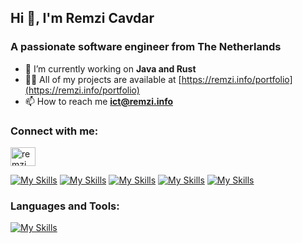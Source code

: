 ## Hi 👋, I'm Remzi Cavdar
### A passionate software engineer from The Netherlands
- 🔭 I’m currently working on **Java and Rust**
- 👨‍💻 All of my projects are available at [https://remzi.info/portfolio](https://remzi.info/portfolio)
- 📫 How to reach me **ict@remzi.info**

### Connect with me:
<p align="left">
<a href="https://dev.to/remzi" target="blank"><img align="center" src="https://raw.githubusercontent.com/rahuldkjain/github-profile-readme-generator/master/src/images/icons/Social/devto.svg" alt="remzi" height="30" width="40" /></a>

[![My Skills](https://skillicons.dev/icons?i=devto&theme=dark)](https://dev.to/remzi)
[![My Skills](https://skillicons.dev/icons?i=twitter&theme=dark)](https://twitter.com/remzicavdar)
[![My Skills](https://skillicons.dev/icons?i=linkedin&theme=dark)](https://linkedin.com/in/remzicavdar)
[![My Skills](https://skillicons.dev/icons?i=stackoverflow&theme=dark)](https://stackoverflow.com/users/10686802)
[![My Skills](https://skillicons.dev/icons?i=mastodon&theme=dark)](https://mastodon.social/@Remzi1993)

### Languages and Tools:
[![My Skills](https://skillicons.dev/icons?i=html,css,git,bootstrap,tailwindcss,java,spring,javascript,typescript,vite,vuejs,react,mysql,mongodb,linux,arch,svg,sass,php,idea,vscode,maven,powershell,bash,dotnet,netlify,nodejs,npm,regex,postman,visualstudio,yarn,materialui&theme=light&perline=15)](https://skillicons.dev)
